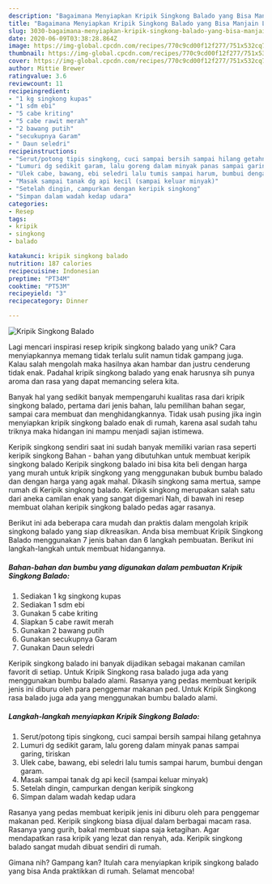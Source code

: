 ```yaml
---
description: "Bagaimana Menyiapkan Kripik Singkong Balado yang Bisa Manjain Lidah"
title: "Bagaimana Menyiapkan Kripik Singkong Balado yang Bisa Manjain Lidah"
slug: 3030-bagaimana-menyiapkan-kripik-singkong-balado-yang-bisa-manjain-lidah
date: 2020-06-09T03:38:28.864Z
image: https://img-global.cpcdn.com/recipes/770c9cd00f12f277/751x532cq70/kripik-singkong-balado-foto-resep-utama.jpg
thumbnail: https://img-global.cpcdn.com/recipes/770c9cd00f12f277/751x532cq70/kripik-singkong-balado-foto-resep-utama.jpg
cover: https://img-global.cpcdn.com/recipes/770c9cd00f12f277/751x532cq70/kripik-singkong-balado-foto-resep-utama.jpg
author: Mittie Brewer
ratingvalue: 3.6
reviewcount: 11
recipeingredient:
- "1 kg singkong kupas"
- "1 sdm ebi"
- "5 cabe kriting"
- "5 cabe rawit merah"
- "2 bawang putih"
- "secukupnya Garam"
- " Daun seledri"
recipeinstructions:
- "Serut/potong tipis singkong, cuci sampai bersih sampai hilang getahnya"
- "Lumuri dg sedikit garam, lalu goreng dalam minyak panas sampai garing, tiriskan"
- "Ulek cabe, bawang, ebi seledri lalu tumis sampai harum, bumbui dengan garam."
- "Masak sampai tanak dg api kecil (sampai keluar minyak)"
- "Setelah dingin, campurkan dengan keripik singkong"
- "Simpan dalam wadah kedap udara"
categories:
- Resep
tags:
- kripik
- singkong
- balado

katakunci: kripik singkong balado 
nutrition: 187 calories
recipecuisine: Indonesian
preptime: "PT34M"
cooktime: "PT53M"
recipeyield: "3"
recipecategory: Dinner

---
```



![Kripik Singkong Balado](https://img-global.cpcdn.com/recipes/770c9cd00f12f277/751x532cq70/kripik-singkong-balado-foto-resep-utama.jpg)

Lagi mencari inspirasi resep kripik singkong balado yang unik? Cara menyiapkannya memang tidak terlalu sulit namun tidak gampang juga. Kalau salah mengolah maka hasilnya akan hambar dan justru cenderung tidak enak. Padahal kripik singkong balado yang enak harusnya sih punya aroma dan rasa yang dapat memancing selera kita.

Banyak hal yang sedikit banyak mempengaruhi kualitas rasa dari kripik singkong balado, pertama dari jenis bahan, lalu pemilihan bahan segar, sampai cara membuat dan menghidangkannya. Tidak usah pusing jika ingin menyiapkan kripik singkong balado enak di rumah, karena asal sudah tahu triknya maka hidangan ini mampu menjadi sajian istimewa.

Keripik singkong sendiri saat ini sudah banyak memiliki varian rasa seperti keripik singkong Bahan - bahan yang dibutuhkan untuk membuat keripik singkong balado  Keripik singkong balado ini bisa kita beli dengan harga yang murah untuk kripik singkong yang menggunakan bubuk bumbu balado dan dengan harga yang agak mahal. Dikasih singkong sama mertua, sampe rumah di Keripik singkong balado. Keripik singkong merupakan salah satu dari aneka camilan enak yang sangat digemari Nah, di bawah ini resep membuat olahan keripik singkong balado pedas agar rasanya.


Berikut ini ada beberapa cara mudah dan praktis dalam mengolah kripik singkong balado yang siap dikreasikan. Anda bisa membuat Kripik Singkong Balado menggunakan 7 jenis bahan dan 6 langkah pembuatan. Berikut ini langkah-langkah untuk membuat hidangannya.

<!--inarticleads1-->

##### Bahan-bahan dan bumbu yang digunakan dalam pembuatan Kripik Singkong Balado:

1. Sediakan 1 kg singkong kupas
1. Sediakan 1 sdm ebi
1. Gunakan 5 cabe kriting
1. Siapkan 5 cabe rawit merah
1. Gunakan 2 bawang putih
1. Gunakan secukupnya Garam
1. Gunakan  Daun seledri


Keripik singkong balado ini banyak dijadikan sebagai makanan camilan favorit di setiap. Untuk Kripik Singkong rasa balado juga ada yang menggunakan bumbu balado alami. Rasanya yang pedas membuat keripik jenis ini diburu oleh para penggemar makanan ped. Untuk Kripik Singkong rasa balado juga ada yang menggunakan bumbu balado alami. 

<!--inarticleads2-->

##### Langkah-langkah menyiapkan Kripik Singkong Balado:

1. Serut/potong tipis singkong, cuci sampai bersih sampai hilang getahnya
1. Lumuri dg sedikit garam, lalu goreng dalam minyak panas sampai garing, tiriskan
1. Ulek cabe, bawang, ebi seledri lalu tumis sampai harum, bumbui dengan garam.
1. Masak sampai tanak dg api kecil (sampai keluar minyak)
1. Setelah dingin, campurkan dengan keripik singkong
1. Simpan dalam wadah kedap udara


Rasanya yang pedas membuat keripik jenis ini diburu oleh para penggemar makanan ped. Keripik singkong biasa dijual dalam berbagai macam rasa. Rasanya yang gurih, bakal membuat siapa saja ketagihan. Agar mendapatkan rasa kripik yang lezat dan renyah, ada. Keripik singkong balado sangat mudah dibuat sendiri di rumah. 

Gimana nih? Gampang kan? Itulah cara menyiapkan kripik singkong balado yang bisa Anda praktikkan di rumah. Selamat mencoba!
